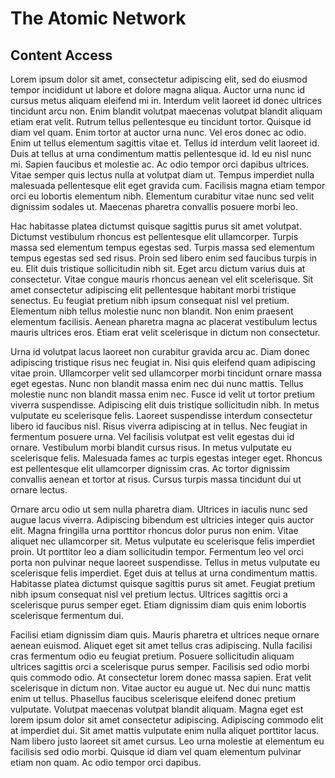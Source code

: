 # The Atomic Network
## Content Access


Lorem ipsum dolor sit amet, consectetur adipiscing elit, sed do eiusmod tempor incididunt ut labore et dolore magna aliqua. Auctor urna nunc id cursus metus aliquam eleifend mi in. Interdum velit laoreet id donec ultrices tincidunt arcu non. Enim blandit volutpat maecenas volutpat blandit aliquam etiam erat velit. Rutrum tellus pellentesque eu tincidunt tortor. Quisque id diam vel quam. Enim tortor at auctor urna nunc. Vel eros donec ac odio. Enim ut tellus elementum sagittis vitae et. Tellus id interdum velit laoreet id. Duis at tellus at urna condimentum mattis pellentesque id. Id eu nisl nunc mi. Sapien faucibus et molestie ac. Ac odio tempor orci dapibus ultrices. Vitae semper quis lectus nulla at volutpat diam ut. Tempus imperdiet nulla malesuada pellentesque elit eget gravida cum. Facilisis magna etiam tempor orci eu lobortis elementum nibh. Elementum curabitur vitae nunc sed velit dignissim sodales ut. Maecenas pharetra convallis posuere morbi leo.

Hac habitasse platea dictumst quisque sagittis purus sit amet volutpat. Dictumst vestibulum rhoncus est pellentesque elit ullamcorper. Turpis massa sed elementum tempus egestas sed. Turpis massa sed elementum tempus egestas sed sed risus. Proin sed libero enim sed faucibus turpis in eu. Elit duis tristique sollicitudin nibh sit. Eget arcu dictum varius duis at consectetur. Vitae congue mauris rhoncus aenean vel elit scelerisque. Sit amet consectetur adipiscing elit pellentesque habitant morbi tristique senectus. Eu feugiat pretium nibh ipsum consequat nisl vel pretium. Elementum nibh tellus molestie nunc non blandit. Non enim praesent elementum facilisis. Aenean pharetra magna ac placerat vestibulum lectus mauris ultrices eros. Etiam erat velit scelerisque in dictum non consectetur.

Urna id volutpat lacus laoreet non curabitur gravida arcu ac. Diam donec adipiscing tristique risus nec feugiat in. Nisi quis eleifend quam adipiscing vitae proin. Ullamcorper velit sed ullamcorper morbi tincidunt ornare massa eget egestas. Nunc non blandit massa enim nec dui nunc mattis. Tellus molestie nunc non blandit massa enim nec. Fusce id velit ut tortor pretium viverra suspendisse. Adipiscing elit duis tristique sollicitudin nibh. In metus vulputate eu scelerisque felis. Laoreet suspendisse interdum consectetur libero id faucibus nisl. Risus viverra adipiscing at in tellus. Nec feugiat in fermentum posuere urna. Vel facilisis volutpat est velit egestas dui id ornare. Vestibulum morbi blandit cursus risus. In metus vulputate eu scelerisque felis. Malesuada fames ac turpis egestas integer eget. Rhoncus est pellentesque elit ullamcorper dignissim cras. Ac tortor dignissim convallis aenean et tortor at risus. Cursus turpis massa tincidunt dui ut ornare lectus.

Ornare arcu odio ut sem nulla pharetra diam. Ultrices in iaculis nunc sed augue lacus viverra. Adipiscing bibendum est ultricies integer quis auctor elit. Magna fringilla urna porttitor rhoncus dolor purus non enim. Vitae aliquet nec ullamcorper sit. Metus vulputate eu scelerisque felis imperdiet proin. Ut porttitor leo a diam sollicitudin tempor. Fermentum leo vel orci porta non pulvinar neque laoreet suspendisse. Tellus in metus vulputate eu scelerisque felis imperdiet. Eget duis at tellus at urna condimentum mattis. Habitasse platea dictumst quisque sagittis purus sit amet. Feugiat pretium nibh ipsum consequat nisl vel pretium lectus. Ultrices sagittis orci a scelerisque purus semper eget. Etiam dignissim diam quis enim lobortis scelerisque fermentum dui.

Facilisi etiam dignissim diam quis. Mauris pharetra et ultrices neque ornare aenean euismod. Aliquet eget sit amet tellus cras adipiscing. Nulla facilisi cras fermentum odio eu feugiat pretium. Posuere sollicitudin aliquam ultrices sagittis orci a scelerisque purus semper. Facilisis sed odio morbi quis commodo odio. At consectetur lorem donec massa sapien. Erat velit scelerisque in dictum non. Vitae auctor eu augue ut. Nec dui nunc mattis enim ut tellus. Phasellus faucibus scelerisque eleifend donec pretium vulputate. Volutpat maecenas volutpat blandit aliquam. Magna eget est lorem ipsum dolor sit amet consectetur adipiscing. Adipiscing commodo elit at imperdiet dui. Sit amet mattis vulputate enim nulla aliquet porttitor lacus. Nam libero justo laoreet sit amet cursus. Leo urna molestie at elementum eu facilisis sed odio morbi. Quisque id diam vel quam elementum pulvinar etiam non quam. Ac odio tempor orci dapibus.
